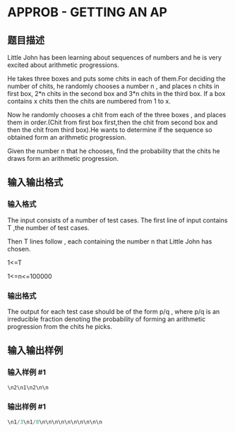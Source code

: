 # APPROB - GETTING AN AP

## 题目描述

Little John has been learning about sequences of numbers and he is very excited about arithmetic progressions.

He takes three boxes and puts some chits in each of them.For deciding the number of chits, he randomly chooses a number n , and places n chits in first box, 2\*n chits in the second box and 3\*n chits in the third box. If a box contains x chits then the chits are numbered from 1 to x.

Now he randomly chooses a chit from each of the three boxes , and places them in order.(Chit from first box first,then the chit from second box and then the chit from third box).He wants to determine if the sequence so obtained form an arithmetic progression.

Given the number n that he chooses, find the probability that the chits he draws form an arithmetic progression.

## 输入输出格式

### 输入格式

The input consists of a number of test cases. The first line of input contains T ,the number of test cases.

Then T lines follow , each containing the number n that Little John has chosen.

1<=T

1<=n<=100000

### 输出格式

The output for each test case should be of the form p/q , where p/q is an irreducible fraction denoting the probability of forming an arithmetic progression from the chits he picks.

## 输入输出样例

### 输入样例 #1

```cpp
\n2\n1\n2\n\n
```


### 输出样例 #1

```cpp
\n1/3\n1/8\n\n\n\n\n\n\n\n\n\n
```



